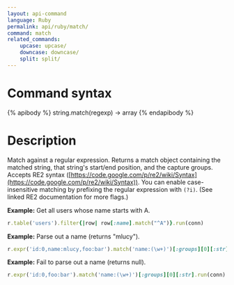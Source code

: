 ```yaml
---
layout: api-command
language: Ruby
permalink: api/ruby/match/
command: match
related_commands:
    upcase: upcase/
    downcase: downcase/
    split: split/
---
```


# Command syntax #

{% apibody %}
string.match(regexp) &rarr; array
{% endapibody %}

# Description #

Match against a regular expression. Returns a match object containing the matched string,
that string's start/end position, and the capture groups. Accepts RE2 syntax
([https://code.google.com/p/re2/wiki/Syntax](https://code.google.com/p/re2/wiki/Syntax)).
You can enable case-insensitive matching by prefixing the regular expression with
`(?i)`. (See linked RE2 documentation for more flags.)

__Example:__ Get all users whose name starts with A.

```rb
r.table('users').filter{|row| row[:name].match("^A")}.run(conn)
```

__Example:__ Parse out a name (returns "mlucy").

```rb
r.expr('id:0,name:mlucy,foo:bar').match('name:(\w+)')[:groups][0][:str].run(conn)
```


__Example:__ Fail to parse out a name (returns null).

```rb
r.expr('id:0,foo:bar').match('name:(\w+)')[:groups][0][:str].run(conn)
```

